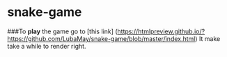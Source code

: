 # snake-game

###To **play** the game go to [this link] (https://htmlpreview.github.io/?https://github.com/LubaMay/snake-game/blob/master/index.html)
It make take a while to render right.
